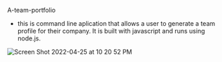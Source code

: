 A-team-portfolio

- this is command line aplication that allows a user to generate a team profile for their company. It is built with javascript and runs using node.js. 

![Screen Shot 2022-04-25 at 10 20 52 PM](https://user-images.githubusercontent.com/98481913/165227269-0732aad1-f44d-43d2-8006-971ae5acc3ff.png)

